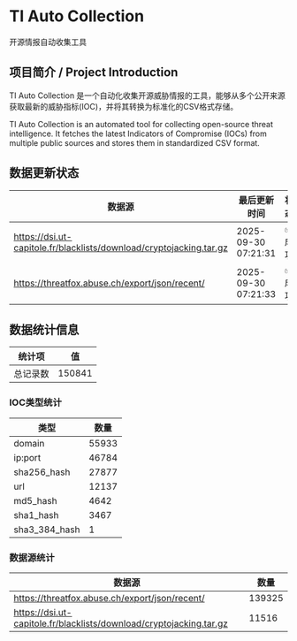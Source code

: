 # TI Auto Collection

 开源情报自动收集工具

## 项目简介 / Project Introduction

TI Auto Collection 是一个自动化收集开源威胁情报的工具，能够从多个公开来源获取最新的威胁指标(IOC)，并将其转换为标准化的CSV格式存储。

TI Auto Collection is an automated tool for collecting open-source threat intelligence. It fetches the latest Indicators of Compromise (IOCs) from multiple public sources and stores them in standardized CSV format.

## 数据更新状态

| 数据源 | 最后更新时间 | 状态 |
|--------|------------|------|
| https://dsi.ut-capitole.fr/blacklists/download/cryptojacking.tar.gz | 2025-09-30 07:21:31 | ✅ 成功 |
| https://threatfox.abuse.ch/export/json/recent/ | 2025-09-30 07:21:33 | ✅ 成功 |


























































































































































































## 数据统计信息

| 统计项 | 值 |
|--------|----|
| 总记录数 | 150841 |

### IOC类型统计

| 类型 | 数量 |
|------|------|
| domain | 55933 |
| ip:port | 46784 |
| sha256_hash | 27877 |
| url | 12137 |
| md5_hash | 4642 |
| sha1_hash | 3467 |
| sha3_384_hash | 1 |

### 数据源统计

| 数据源 | 数量 |
|--------|------|
| https://threatfox.abuse.ch/export/json/recent/ | 139325 |
| https://dsi.ut-capitole.fr/blacklists/download/cryptojacking.tar.gz | 11516 |
